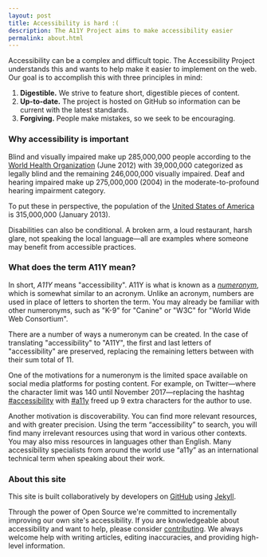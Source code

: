 ```yaml
---
layout: post
title: Accessibility is hard :(
description: The A11Y Project aims to make accessibility easier
permalink: about.html
---
```


Accessibility can be a complex and difficult topic. The Accessibility Project understands this and wants to help make it easier to implement on the web. Our goal is to accomplish this with three principles in mind:

1. **Digestible.** We strive to feature short, digestible pieces of content.
1. **Up-to-date.** The project is hosted on GitHub so information can be current with the latest standards.
1. **Forgiving.** People make mistakes, so we seek to be encouraging.

### Why accessibility is important

Blind and visually impaired make up 285,000,000 people according to the [World Health Organization](http://www.who.int/mediacentre/factsheets/fs282/en/) (June 2012) with 39,000,000 categorized as legally blind and the remaining 246,000,000 visually impaired. Deaf and hearing impaired make up 275,000,000 (2004) in the moderate-to-profound hearing impairment category.

To put these in perspective, the population of the [United States of America](https://www.worldometers.info/world-population/us-population/) is 315,000,000 (January 2013).

Disabilities can also be conditional. A broken arm, a loud restaurant, harsh glare, not speaking the local language—all are examples where someone may benefit from accessible practices.

### What does the term A11Y mean?

In short, _A11Y_ means "accessibility". A11Y is what is known as a [_numeronym_](https://a11yproject.com/posts/a11y-and-other-numeronyms/), which is somewhat similar to an acronym. Unlike an acronym, numbers are used in place of letters to shorten the term. You may already be familiar with other numeronyms, such as "K-9" for "Canine" or "W3C" for "World Wide Web Consortium".

There are a number of ways a numeronym can be created. In the case of translating "accessibility" to "A11Y", the first and last letters of "accessibility" are preserved, replacing the remaining letters between with their sum total of 11.

One of the motivations for a numeronym is the limited space available on social media platforms for posting content. For example, on Twitter—where the character limit was 140 until November 2017—replacing the hashtag [#accessibility](https://twitter.com/hashtag/accessibility) with [#a11y](https://twitter.com/hashtag/a11y) freed up 9 extra characters for the author to use.

Another motivation is discoverability. You can find more relevant resources, and with greater precision. Using the term “accessibility” to search, you will find many irrelevant resources using that word in various other contexts. You may also miss resources in languages other than English. Many accessibility specialists from around the world use “a11y” as an international technical term when speaking about their work.


### About this site

This site is built collaboratively by developers on [GitHub](https://github.com/a11yproject/a11yproject.com/) using [Jekyll](https://github.com/mojombo/jekyll).

Through the power of Open Source we're committed to incrementally improving our own site's accessibility. If you are knowledgeable about accessibility and want to help, please consider [contributing](https://github.com/a11yproject/a11yproject.com/blob/gh-pages/CONTRIBUTING.md). We always welcome help with writing articles, editing inaccuracies, and providing high-level information.
